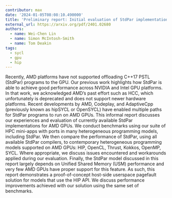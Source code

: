 ```yaml
---
contributor: max
date: '2024-01-05T08:08:10.490000'
title: 'Preliminary report: Initial evaluation of StdPar implementations on AMD GPUs for HPC'
external_url: https://arxiv.org/pdf/2401.02680
authors:
  - name: Wei-Chen Lin
  - name: Simon McIntosh-Smith
  - name: Tom Deakin
tags:
  - sycl
  - gpu
  - hip
---
```


Recently, AMD platforms have not supported offloading C++17 PSTL (StdPar) programs to the GPU. Our previous work
highlights how StdPar is able to achieve good performance across NVIDIA and Intel GPU platforms. In that work, we
acknowledged AMD’s past effort such as HCC, which unfortunately is deprecated and does not support newer hardware
platforms. Recent developments by AMD, Codeplay, and AdaptiveCpp (previously known as hipSYCL or OpenSYCL) have enabled
multiple paths for StdPar programs to run on AMD GPUs. This informal report discusses our experiences and evaluation of
currently available StdPar implementations for AMD GPUs. We conduct benchmarks using our suite of HPC mini-apps with
ports in many heterogeneous programming models, including StdPar. We then compare the performance of StdPar, using all
available StdPar compilers, to contemporary heterogeneous programming models supported on AMD GPUs: HIP, OpenCL, Thrust,
Kokkos, OpenMP, SYCL. Where appropriate, we discuss issues encountered and workarounds applied during our evaluation.
Finally, the StdPar model discussed in this report largely depends on Unified Shared Memory (USM) performance and very
few AMD GPUs have proper support for this feature. As such, this report demonstrates a proof-of-concept host-side
userspace pagefault solution for models that use the HIP API. We discuss performance improvements achieved with our
solution using the same set of benchmarks.
